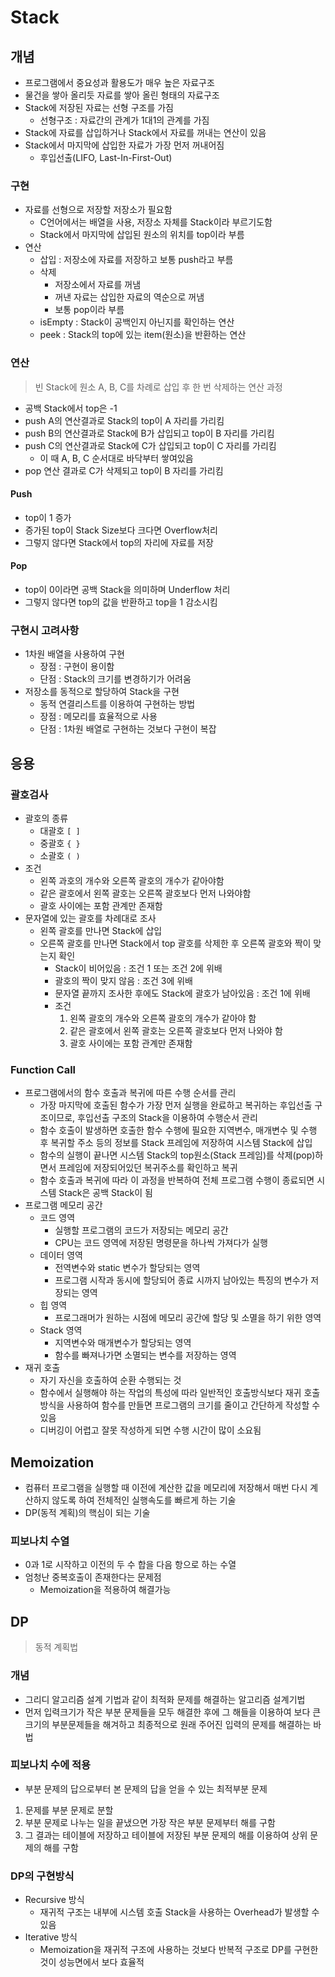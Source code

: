 # Stack

## 개념

* 프로그램에서 중요성과 활용도가 매우 높은 자료구조
* 물건을 쌓아 올리듯 자료를 쌓아 올린 형태의 자료구조
* Stack에 저장된 자료는 선형 구조를 가짐
  * 선형구조 : 자료간의 관계가 1대1의 관계를 가짐
* Stack에 자료를 삽입하거나 Stack에서 자료를 꺼내는 연산이 있음
* Stack에서 마지막에 삽입한 자료가 가장 먼저 꺼내어짐
  * 후입선출(LIFO, Last-In-First-Out)

### 구현

* 자료를 선형으로 저장할 저장소가 필요함
  * C언어에서는 배열을 사용, 저장소 자체를 Stack이라 부르기도함
  * Stack에서 마지막에 삽입된 원소의 위치를 top이라 부름
* 연산
  * 삽입 : 저장소에 자료를 저장하고 보통 push라고 부름
  * 삭제
    * 저장소에서 자료를 꺼냄
    * 꺼낸 자료는 삽입한 자료의 역순으로 꺼냄
    * 보통 pop이라 부름
  * isEmpty : Stack이 공백인지 아닌지를 확인하는 연산
  * peek : Stack의 top에 있는 item(원소)을 반환하는 연산

### 연산

> 빈 Stack에 원소 A, B, C를 차례로 삽입 후 한 번 삭제하는 연산 과정

* 공백 Stack에서 top은 -1
* push A의 연산결과로 Stack의 top이 A 자리를 가리킴
* push B의 연산결과로 Stack에 B가 삽입되고 top이 B 자리를 가리킴
* push C의 연산결과로 Stack에 C가 삽입되고 top이 C 자리를 가리킴
  * 이 때 A, B, C 순서대로 바닥부터 쌓여있음
* pop 연산 결과로 C가 삭제되고 top이 B 자리를 가리킴

#### Push

* top이 1 증가
* 증가된 top이 Stack Size보다 크다면 Overflow처리
* 그렇지 않다면 Stack에서 top의 자리에 자료를 저장

#### Pop

* top이 0이라면 공백 Stack을 의미하며 Underflow 처리
* 그렇지 않다면 top의 값을 반환하고 top을 1 감소시킴

### 구현시 고려사항

* 1차원 배열을 사용하여 구현
  * 장점 : 구현이 용이함
  * 단점 : Stack의 크기를 변경하기가 어려움
* 저장소를 동적으로 할당하여 Stack을 구현
  * 동적 연결리스트를 이용하여 구현하는 방법
  * 장점 : 메모리를 효율적으로 사용
  * 단점 : 1차원 배열로 구현하는 것보다 구현이 복잡

## 응용

### 괄호검사

* 괄호의 종류
  * 대괄호 `[ ]`
  * 중괄호 `{ } `
  * 소괄호 `( )`
* 조건
  * 왼쪽 과호의 개수와 오른쪽 괄호의 개수가 같아야함
  * 같은 괄호에서 왼쪽 괄호는 오른쪽 괄호보다 먼저 나와야함
  * 괄호 사이에는 포함 관계만 존재함
* 문자열에 있는 괄호를 차례대로 조사
  * 왼쪽 괄호를 만나면 Stack에 삽입
  * 오른쪽 괄호를 만나면 Stack에서 top 괄호를 삭제한 후 오른쪽 괄호와 짝이 맞는지 확인
    * Stack이 비어있음 : 조건 1 또는 조건 2에 위배
    * 괄호의 짝이 맞지 않음 : 조건 3에 위배
    * 문자열 끝까지 조사한 후에도 Stack에 괄호가 남아있음 : 조건 1에 위배
    * 조건
      1. 왼쪽 괄호의 개수와 오른쪽 괄호의 개수가 같아야 함
      2. 같은 괄호에서 왼쪽 괄호는 오른쪽 괄호보다 먼저 나와야 함
      3. 괄호 사이에는 포함 관계만 존재함

### Function Call

* 프로그램에서의 함수 호출과 복귀에 따른 수행 순서를 관리
  * 가장 마지막에 호출된 함수가 가장 먼저 실행을 완료하고 복귀하는 후입선출 구조이므로, 후입선출 구조의 Stack을 이용하여 수행순서 관리
  * 함수 호출이 발생하면 호출한 함수 수행에 필요한 지역변수, 매개변수 및 수행 후 복귀할 주소 등의 정보를 Stack 프레임에 저장하여 시스템 Stack에 삽입
  * 함수의 실행이 끝나면 시스템 Stack의 top원소(Stack 프레임)를 삭제(pop)하면서 프레임에 저장되어있던 복귀주소를 확인하고 복귀
  * 함수 호출과 복귀에 따라 이 과정을 반복하여 전체 프로그램 수행이 종료되면 시스템 Stack은 공백 Stack이 됨
* 프로그램 메모리 공간
  * 코드 영역
    * 실행할 프로그램의 코드가 저장되는 메모리 공간
    * CPU는 코드 영역에 저장된 명령문을 하나씩 가져다가 실행
  * 데이터 영역
    * 전역변수와 static 변수가 할당되는 영역
    * 프로그램 시작과 동시에 할당되어 종료 시까지 남아있는 특징의 변수가 저장되는 영역
  * 힙 영역
    * 프로그래머가 원하는 시점에 메모리 공간에 할당 및 소멸을 하기 위한 영역
  * Stack 영역
    * 지역변수와 매개변수가 할당되는 영역
    * 함수를 빠져나가면 소멸되는 변수를 저장하는 영역
* 재귀 호출
  * 자기 자신을 호출하여 순환 수행되는 것
  * 함수에서 실행해야 하는 작업의 특성에 따라 일반적인 호출방식보다 재귀 호출방식을 사용하여 함수를 만들면 프로그램의 크기를 줄이고 간단하게 작성할 수 있음
  * 디버깅이 어렵고 잘못 작성하게 되면 수행 시간이 많이 소요됨

## Memoization

* 컴퓨터 프로그램을 실행할 때 이전에 계산한 값을 메모리에 저장해서 매번 다시 계산하지 않도록 하여 전체적인 실행속도를 빠르게 하는 기술
* DP(동적 계획)의 핵심이 되는 기술

### 피보나치 수열

* 0과 1로 시작하고 이전의 두 수 합을 다음 항으로 하는 수열
* 엄청난 중복호출이 존재한다는 문제점
  * Memoization을 적용하여 해결가능

## DP

> 동적 계획법

### 개념

* 그리디 알고리즘 설계 기법과 같이 최적화 문제를 해결하는 알고리즘 설계기법
* 먼저 입력크기가 작은 부분 문제들을 모두 해결한 후에 그 해들을 이용하여 보다 큰 크기의 부분문제들을 해겨하고 최종적으로 원래 주어진 입력의 문제를 해결하는 바법

### 피보나치 수에 적용

* 부분 문제의 답으로부터 본 문제의 답을 얻을 수 있는 최적부분 문제

1. 문제를 부분 문제로 분할
2. 부분 문제로 나누는 일을 끝냈으면 가장 작은 부분 문제부터 해를 구함
3. 그 결과는 테이블에 저장하고 테이블에 저장된 부분 문제의 해를 이용하여 상위 문제의 해를 구함

### DP의 구현방식

* Recursive 방식
  * 재귀적 구조는 내부에 시스템 호출 Stack을 사용하는 Overhead가 발생할 수 있음
* Iterative 방식
  * Memoization을 재귀적 구조에 사용하는 것보다 반복적 구조로 DP를 구현한 것이 성능면에서 보다 효율적